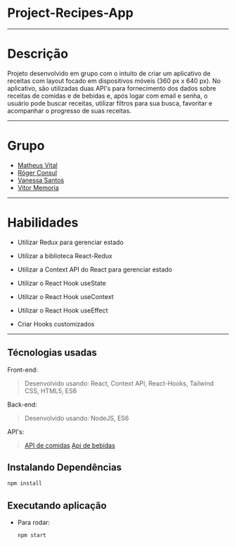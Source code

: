 # Project-Recipes-App

---

# Descrição
  Projeto desenvolvido em grupo com o intuito de criar um aplicativo de receitas com layout focado em dispositivos móveis (360 px x 640 px). No aplicativo, são utilizadas duas API's para fornecimento dos dados sobre receitas de comidas e de bebidas e, após logar com email e senha, o usuário pode buscar receitas, utilizar filtros para sua busca, favoritar e acompanhar o progresso de suas receitas. 

---

# Grupo
- [Matheus Vital](https://github.com/VitalMatheus)
- [Róger Consul](https://github.com/rogerconsul)
- [Vanessa Santos](https://github.com/VanehSann)
- [Vitor Memoria](https://github.com/VitorVM53)

--- 

# Habilidades 

- Utilizar Redux para gerenciar estado

- Utilizar a biblioteca React-Redux

- Utilizar a Context API do React para gerenciar estado

- Utilizar o React Hook useState

- Utilizar o React Hook useContext

- Utilizar o React Hook useEffect

- Criar Hooks customizados

---

## Técnologias usadas

Front-end:
> Desenvolvido usando: React, Context API, React-Hooks, Tailwind CSS, HTML5, ES6

Back-end:
> Desenvolvido usando: NodeJS, ES6

API's:
> [API de comidas](https://www.themealdb.com/)
> [Api de bebidas](https://www.thecocktaildb.com/api.php)

## Instalando Dependências

```bash
npm install
``` 

## Executando aplicação

* Para rodar:

  ```
  npm start
  ```
